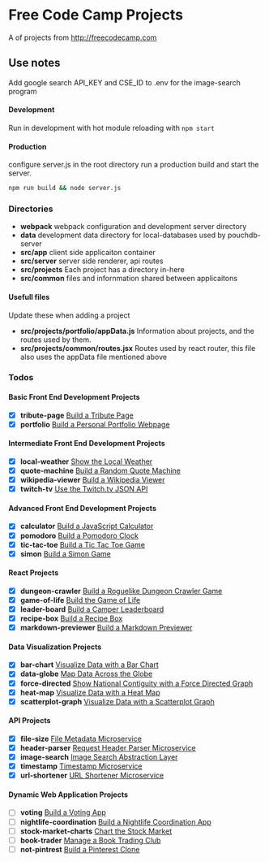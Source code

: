 # Free Code Camp Projects
A of projects from http://freecodecamp.com

## Use notes
Add google search API_KEY and CSE_ID to .env for the image-search program

#### Development
Run in development with hot module reloading with `npm start`

#### Production
configure server.js in the root directory run a production build and start the server.
```bash
npm run build && node server.js
```
### Directories
+ **webpack** webpack configuration and development server directory
+ **data** development data directory for local-databases used by pouchdb-server
+ **src/app** client side applicaiton container
+ **src/server** server side renderer, api routes
+ **src/projects** Each project has a directory in-here
+ **src/common** files and infornmation shared between applicaitons

#### Usefull files
Update these when adding a project
+ **src/projects/portfolio/appData.js** Information about projects, and the routes used by them.
+ **src/projects/common/routes.jsx** Routes used by react router, this file also uses the appData file mentioned above

### Todos

#### Basic Front End Development Projects
 - [x] **tribute-page** [Build a Tribute Page](https://www.freecodecamp.org/challenges/build-a-tribute-page)
 - [x] **portfolio** [Build a Personal Portfolio Webpage](https://www.freecodecamp.org/challenges/build-a-personal-portfolio-webpage)

#### Intermediate Front End Development Projects
 - [x] **local-weather** [Show the Local Weather](https://www.freecodecamp.org/challenges/show-the-local-weather)
 - [x] **quote-machine** [Build a Random Quote Machine](https://www.freecodecamp.org/challenges/build-a-random-quote-machine)
 - [x] **wikipedia-viewer** [Build a Wikipedia Viewer](https://www.freecodecamp.org/challenges/build-a-wikipedia-viewer)
 - [x] **twitch-tv** [Use the Twitch.tv JSON API](https://www.freecodecamp.org/challenges/use-the-twitchtv-json-api)

#### Advanced Front End Development Projects
 - [x] **calculator** [Build a JavaScript Calculator](https://www.freecodecamp.org/challenges/build-a-javascript-calculator)
 - [x] **pomodoro** [Build a Pomodoro Clock](https://www.freecodecamp.org/challenges/build-a-pomodoro-clock)
 - [x] **tic-tac-toe** [Build a Tic Tac Toe Game](https://www.freecodecamp.org/challenges/build-a-tic-tac-toe-game)
 - [x] **simon** [Build a Simon Game](https://www.freecodecamp.org/challenges/build-a-simon-game)

#### React Projects
 - [x] **dungeon-crawler** [Build a Roguelike Dungeon Crawler Game](https://www.freecodecamp.org/challenges/build-a-roguelike-dungeon-crawler-game)
 - [x] **game-of-life** [Build the Game of Life](https://www.freecodecamp.org/challenges/build-the-game-of-life)
 - [x] **leader-board** [Build a Camper Leaderboard](https://www.freecodecamp.org/challenges/build-a-camper-leaderboard)
 - [x] **recipe-box** [Build a Recipe Box](https://www.freecodecamp.org/challenges/build-a-recipe-box)
 - [x] **markdown-previewer** [Build a Markdown Previewer](https://www.freecodecamp.org/challenges/build-a-markdown-previewer)

#### Data Visualization Projects
 - [x] **bar-chart** [Visualize Data with a Bar Chart](https://www.freecodecamp.org/challenges/map-data-across-the-globe)
 - [x] **data-globe**  [Map Data Across the Globe](https://www.freecodecamp.org/challenges/map-data-across-the-globe)
 - [x] **force-directed** [Show National Contiguity with a Force Directed Graph](https://www.freecodecamp.org/challenges/show-national-contiguity-with-a-force-directed-graph)
 - [x] **heat-map** [Visualize Data with a Heat Map](https://www.freecodecamp.org/challenges/visualize-data-with-a-heat-map)
 - [x] **scatterplot-graph** [Visualize Data with a Scatterplot Graph](https://www.freecodecamp.org/challenges/visualize-data-with-a-scatterplot-graph)

#### API Projects
 - [x] **file-size** [File Metadata Microservice](https://www.freecodecamp.org/challenges/file-metadata-microservice)
 - [x] **header-parser** [Request Header Parser Microservice](https://www.freecodecamp.org/challenges/timestamp-microservice)
 - [x] **image-search** [Image Search Abstraction Layer](https://www.freecodecamp.org/challenges/image-search-abstraction-layer)
 - [x] **timestamp** [Timestamp Microservice](https://www.freecodecamp.org/challenges/timestamp-microservice)
 - [x] **url-shortener** [URL Shortener Microservice](https://www.freecodecamp.org/challenges/url-shortener-microservice)

#### Dynamic Web Application Projects
 - [ ] **voting** [Build a Voting App](https://www.freecodecamp.org/challenges/build-a-voting-app)
 - [ ] **nightlife-coordination** [Build a Nightlife Coordination App](https://www.freecodecamp.org/challenges/build-a-nightlife-coordination-app)
 - [ ] **stock-market-charts** [Chart the Stock Market](https://www.freecodecamp.org/challenges/chart-the-stock-market)
 - [ ] **book-trader** [Manage a Book Trading Club](https://www.freecodecamp.org/challenges/manage-a-book-trading-club)
 - [ ] **not-pintrest** [Build a Pinterest Clone](https://www.freecodecamp.org/challenges/build-a-pinterest-clone)
